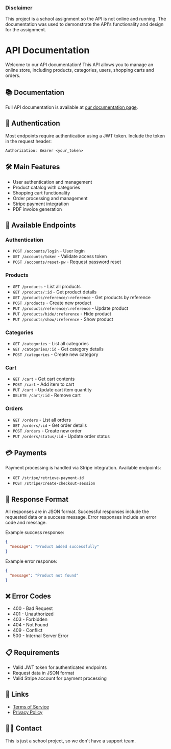 ### Disclaimer
This project is a school assignment so the API is not online and running. The documentation was used to demonstrate the API's functionality and design for the assignment.

# API Documentation
Welcome to our API documentation! This API allows you to manage an online store, including products, categories, users, shopping carts and orders.

## 📚 Documentation
Full API documentation is available at [our documentation page](https://zecastroipca.github.io/online_store_api_docs/).

## 🔑 Authentication
Most endpoints require authentication using a JWT token. Include the token in the request header:

```
Authorization: Bearer <your_token>
```

## 🛠️ Main Features
- User authentication and management
- Product catalog with categories
- Shopping cart functionality  
- Order processing and management
- Stripe payment integration
- PDF invoice generation

## 📝 Available Endpoints
### Authentication
- `POST /accounts/login` - User login
- `GET /accounts/token` - Validate access token
- `POST /accounts/reset-pw` - Request password reset

### Products
- `GET /products` - List all products
- `GET /products/:id` - Get product details
- `GET /products/reference/:reference` - Get products by reference
- `POST /products` - Create new product
- `PUT /products/reference/:reference` - Update product
- `PUT /products/hide/:reference` - Hide product
- `PUT /products/show/:reference` - Show product

### Categories  
- `GET /categories` - List all categories
- `GET /categories/:id` - Get category details
- `POST /categories` - Create new category

### Cart
- `GET /cart` - Get cart contents
- `POST /cart` - Add item to cart
- `PUT /cart` - Update cart item quantity
- `DELETE /cart/:id` - Remove cart

### Orders
- `GET /orders` - List all orders
- `GET /orders/:id` - Get order details
- `POST /orders` - Create new order
- `PUT /orders/status/:id` - Update order status

## 💳 Payments
Payment processing is handled via Stripe integration. Available endpoints:

- `GET /stripe/retrieve-payment-id`
- `POST /stripe/create-checkout-session`

## 📄 Response Format
All responses are in JSON format. Successful responses include the requested data or a success message. Error responses include an error code and message.

Example success response:
```json
{
  "message": "Product added successfully"
}
```

Example error response:
```json
{
  "message": "Product not found"
}
```

## ❌ Error Codes
- 400 - Bad Request
- 401 - Unauthorized
- 403 - Forbidden
- 404 - Not Found
- 409 - Conflict
- 500 - Internal Server Error

## 📋 Requirements
- Valid JWT token for authenticated endpoints
- Request data in JSON format
- Valid Stripe account for payment processing

## 🔗 Links
- [Terms of Service](https://zecastroipca.github.io/online_store_api_docs/service-terms)
- [Privacy Policy](https://zecastroipca.github.io/online_store_api_docs/privacy-policy)

## 👨‍💻 Contact
This is just a school project, so we don't have a support team.
